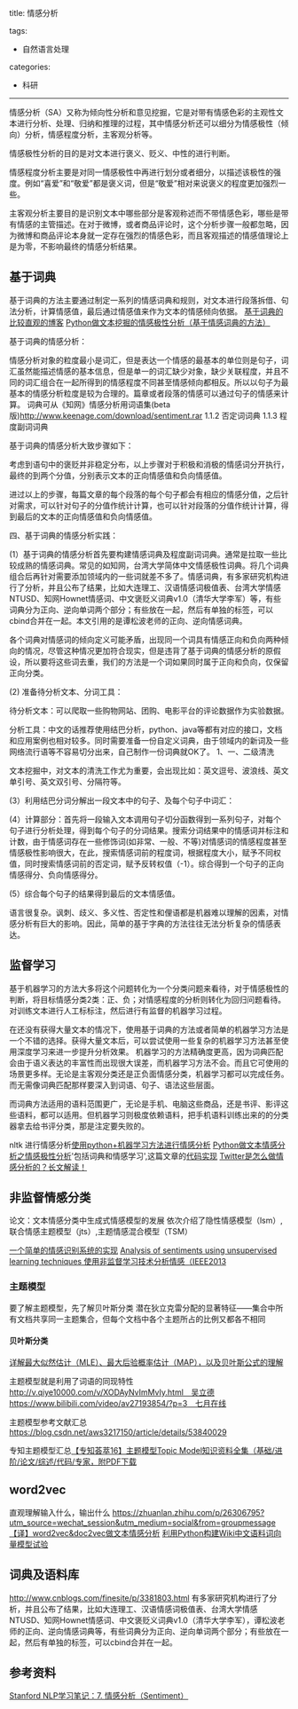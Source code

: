 title: 情感分析

tags:

- 自然语言处理

categories:

- 科研

---------------



情感分析（SA）又称为倾向性分析和意见挖掘，它是对带有情感色彩的主观性文本进行分析、处理、归纳和推理的过程，其中情感分析还可以细分为情感极性（倾向）分析，情感程度分析，主客观分析等。

情感极性分析的目的是对文本进行褒义、贬义、中性的进行判断。

情感程度分析主要是对同一情感极性中再进行划分或者细分，以描述该极性的强度。例如“喜爱”和“敬爱”都是褒义词，但是“敬爱”相对来说褒义的程度更加强烈一些。

主客观分析主要目的是识别文本中哪些部分是客观称述而不带情感色彩，哪些是带有情感的主管描述。在对于微博，或者商品评论时，这个分析步骤一般都忽略，因为微博和商品评论本身就一定存在强烈的情感色彩，而且客观描述的情感值理论上是为零，不影响最终的情感分析结果。




## 基于词典
基于词典的方法主要通过制定一系列的情感词典和规则，对文本进行段落拆借、句法分析，计算情感值，最后通过情感值来作为文本的情感倾向依据。
[基于词典的比较直观的博客]( https://kexue.fm/archives/3360)
[Python做文本挖掘的情感极性分析（基于情感词典的方法）](http://bigdata.51cto.com/art/201705/539695.htm)

基于词典的情感分析：

情感分析对象的粒度最小是词汇，但是表达一个情感的最基本的单位则是句子，词汇虽然能描述情感的基本信息，但是单一的词汇缺少对象，缺少关联程度，并且不同的词汇组合在一起所得到的情感程度不同甚至情感倾向都相反。所以以句子为最基本的情感分析粒度是较为合理的。篇章或者段落的情感可以通过句子的情感来计算。
词典可从《知网》情感分析用词语集(beta版)http://www.keenage.com/download/sentiment.rar
1.1.2 否定词词典
1.1.3 程度副词词典

基于词典的情感分析大致步骤如下：

考虑到语句中的褒贬并非稳定分布，以上步骤对于积极和消极的情感词分开执行，最终的到两个分值，分别表示文本的正向情感值和负向情感值。

进过以上的步骤，每篇文章的每个段落的每个句子都会有相应的情感分值，之后针对需求，可以针对句子的分值作统计计算，也可以针对段落的分值作统计计算，得到最后的文本的正向情感值和负向情感值。

四、基于词典的情感分析实践：

(1）基于词典的情感分析首先要构建情感词典及程度副词词典。通常是拉取一些比较成熟的情感词典。常见的如知网，台湾大学简体中文情感极性词典。将几个词典组合后再针对需要添加领域内的一些词就差不多了。情感词典，有多家研究机构进行了分析，并且公布了结果，比如大连理工、汉语情感词极值表、台湾大学情感NTUSD、知网Hownet情感词、中文褒贬义词典v1.0（清华大学李军）等，有些词典分为正向、逆向单词两个部分；有些放在一起，然后有单独的标签，可以cbind合并在一起。本文引用的是谭松波老师的正向、逆向情感词典。

各个词典对情感词的倾向定义可能矛盾，出现同一个词具有情感正向和负向两种倾向的情况，尽管这种情况更加符合现实，但是违背了基于词典的情感分析的原假设，所以要将这些词去重，我们的方法是一个词如果同时属于正向和负向，仅保留正向分类。

(2)  准备待分析文本、分词工具：

待分析文本：可以爬取一些购物网站、团购、电影平台的评论数据作为实验数据。

分析工具：中文的话推荐使用结巴分析，python、java等都有对应的接口，文档和应用案例也相对较多。同时需要准备一份自定义词典，由于领域内的新词及一些网络流行语等不容易切分出来，自己制作一份词典就OK了。
1、一、二级清洗

文本挖掘中，对文本的清洗工作尤为重要，会出现比如：英文逗号、波浪线、英文单引号、英文双引号、分隔符等。

(3）利用结巴分词分解出一段文本中的句子、及每个句子中词汇：

(4）计算部分：首先将一段输入文本调用句子切分函数得到一系列句子，对每个句子进行分析处理，得到每个句子的分词结果。搜索分词结果中的情感词并标注和计数，由于情感词存在一些修饰词(如非常、一般、不等)对情感词的情感程度甚至情感极性影响很大，在此，搜索情感词前的程度词，根据程度大小，赋予不同权值，同时搜索情感词前的否定词，赋予反转权值（-1）。综合得到一个句子的正向情感得分、负向情感得分。

(5）综合每个句子的结果得到最后的文本情感值。

语言很复杂。讽刺、歧义、多义性、否定性和俚语都是机器难以理解的因素，对情感分析有巨大的影响。因此，简单的基于字典的方法往往无法分析复杂的情感表达。


## 监督学习
基于机器学习的方法大多将这个问题转化为一个分类问题来看待，对于情感极性的判断，将目标情感分类2类：正、负；对情感程度的分析则转化为回归问题看待。对训练文本进行人工标标注，然后进行有监督的机器学习过程。

在还没有获得大量文本的情况下，使用基于词典的方法或者简单的机器学习方法是一个不错的选择。获得大量文本后，可以尝试使用一些复杂的机器学习方法甚至使用深度学习来进一步提升分析效果。
机器学习的方法精确度更高，因为词典匹配会由于语义表达的丰富性而出现很大误差，而机器学习方法不会。而且它可使用的场景更多样。无论是主客观分类还是正负面情感分类，机器学习都可以完成任务。而无需像词典匹配那样要深入到词语、句子、语法这些层面。

而词典方法适用的语料范围更广，无论是手机、电脑这些商品，还是书评、影评这些语料，都可以适用。但机器学习则极度依赖语料，把手机语料训练出来的的分类器拿去给书评分类，那是注定要失败的。

nltk 进行情感分析[使用python+机器学习方法进行情感分析](http://bigdata.51cto.com/art/201801/562716.htm)
[Python做文本情感分析之情感极性分析](https://www.jianshu.com/p/4cfcf1610a73)'包括词典和情感学习',这篇文章的[代码实现](http://www.aidnoob.com/ai/python/qinggan2/)
[Twitter是怎么做情感分析的？长文解读！](https://yq.aliyun.com/articles/65239)
## 非监督情感分类
论文：文本情感分类中生成式情感模型的发展
依次介绍了隐性情感模型（lsm）,联合情感主题模型（jts）,主题情感混合模型（TSM）

[一个简单的情感识别系统的实现](https://blog.csdn.net/laozhaokun/article/details/30767353)
[Analysis of sentiments using unsupervised learning techniques 使用非监督学习技术分析情感（IEEE2013](Ahttps://blog.csdn.net/ABCD2010014357/article/details/48031393?locationNum=9)
### 主题模型
要了解主题模型，先了解贝叶斯分类
潜在狄立克雷分配的显著特征——集合中所有文档共享同一主题集合，但每个文档中各个主题所占的比例又都各不相同

#### 贝叶斯分类
[详解最大似然估计（MLE）、最大后验概率估计（MAP），以及贝叶斯公式的理解](https://blog.csdn.net/u011508640/article/details/72815981)

主题模型就是利用了词语的同现特性
http://v.qiye10000.com/v/XODAyNvImMvIy.html　吴立德
https://www.bilibili.com/video/av27193854/?p=3　七月在线

主题模型参考文献汇总 https://blog.csdn.net/aws3217150/article/details/53840029

专知主题模型汇总[【专知荟萃16】主题模型Topic Model知识资料全集（基础/进阶/论文/综述/代码/专家，附PDF下载](https://cloud.tencent.com/developer/article/1090052)

## word2vec
直观理解输入什么，输出什么
https://zhuanlan.zhihu.com/p/26306795?utm_source=wechat_session&utm_medium=social&from=groupmessage
[【译】word2vec&doc2vec做文本情感分析](https://www.jianshu.com/p/def47a349299)
[利用Python构建Wiki中文语料词向量模型试验](https://github.com/AimeeLee77/wiki_zh_word2vec)


## 词典及语料库
http://www.cnblogs.com/finesite/p/3381803.html
有多家研究机构进行了分析，并且公布了结果，比如大连理工、汉语情感词极值表、台湾大学情感NTUSD、知网Hownet情感词、中文褒贬义词典v1.0（清华大学李军），谭松波老师的正向、逆向情感词典等，有些词典分为正向、逆向单词两个部分；有些放在一起，然后有单独的标签，可以cbind合并在一起。

## 参考资料

[Stanford NLP学习笔记：7. 情感分析（Sentiment）](https://www.cnblogs.com/arkenstone/p/6064196.html)


